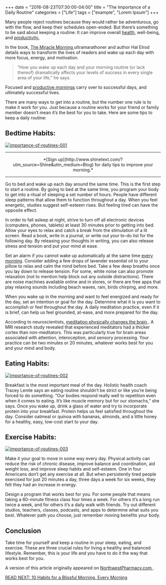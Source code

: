 +++
  date = "2016-08-23T07:30:00-04:00"
  title = "The Importance of a Daily Routine"
  categories = ["Life"]
  tags = ["example", "Lorem Ipsum"]
+++



<span class="dropcap">M</span>any people reject routines because they would rather be adventurous, go with the flow, and keep their schedules open-ended. But there’s something to be said about keeping a routine: It can improve overall [health](http://advice.shinetext.com/articles/4-Ways-Fitness-Can-Transform-Your-Mental-Health/?utm_source=Shine&utm_medium=Blog), well-being, and [productivity.](http://advice.shinetext.com/articles/productivity-hacks-to-get-your-me-time-back/?utm_source=Shine&utm_medium=Blog)

In the book, <a href="http://halelrod.com/books/" target="_blank"> The Miracle Morning </a> ultramarathoner and author Hal Elrod details ways to transform the lives of readers and wake up each day with more focus, energy, and motivation.

> “How you wake up each day and your morning routine (or lack thereof) dramatically affects your levels of success in every single area of your life,” he says. 

Focused and [productive mornings](http://advice.shinetext.com/articles/10-habits-for-a-blissful-morning-every-morning/?utm_source=Shine&utm_medium=Blog) carry over to successful days, and ultimately successful lives.

There are many ways to get into a routine, but the number one rule is to make it work for you. Just because a routine works for your friend or family member doesn’t mean it’s the best for you to take. Here are some tips to keep a daily routine:

## Bedtime Habits:

<a href="//images.contentful.com/awpxl2koull4/5MMdwBq1e8ieQscus6Oi4q/3f0fe8716ca379a8fc208a25a5d65eab/importance-of-routines-001.jpg" target="_blank"><img src="//images.contentful.com/awpxl2koull4/5MMdwBq1e8ieQscus6Oi4q/3f0fe8716ca379a8fc208a25a5d65eab/importance-of-routines-001.jpg" alt="importance-of-routines-001" style="max-height:100%"></a>

---

<center>*[Sign up](http://www.shinetext.com/?utm_source=Shine&utm_medium=Blog) for daily tips to improve your morning.* </center>

---


Go to bed and wake up each day around the same time. This is the first step to start a routine. By going to bed at the same time, you program your body to get into a ritual of sleeping a set number of hours. People have different sleep patterns that allow them to function throughout a day. When you feel energetic, studies suggest self-esteem rises. But feeling tired can have the opposite effect.

In order to fall asleep at night, strive to turn off all electronic devices (computers, phones, tablets) at least 30 minutes prior to getting into bed. Allow your eyes to relax and catch a break from the stimulation of a lit screen. Read a book, write in a journal, or write out your to-do list for the following day. By releasing your thoughts in writing, you can also release stress and tension and put your mind at ease.

Set an alarm if you cannot wake up automatically at the same time [every morning](http://advice.shinetext.com/articles/10-habits-for-a-blissful-morning-every-morning/?utm_source=Shine&utm_medium=Blog). Consider adding a few drops of lavender essential oil to your pillow to relax and calm the mind before bed. Take a few deep breaths once you lay down to release tension. For some, white noise can also promote relaxation (not to mention help block out any outside distractions). There are noise machines available online and in stores, or there are free apps that play relaxing sounds including beach waves, rain, birds chirping, and more.

When you wake up in the morning and want to feel energized and ready for the day, set an intention or goal for the day. Determine what it is you want to accomplish or feel throughout the day. A daily meditation practice, even if it is brief, can help us feel grounded, at-ease, and more prepared for the day. 

According to neuroscientists, <a href="http://well.blogs.nytimes.com/2016/02/18/contemplation-therapy/?_r=0" target="_blank"> meditation physically changes the brain </a>. A MRI research study revealed that experienced meditators had a thicker cortex than non-meditators. This was particularly true for brain areas associated with attention, interoception, and sensory processing. Your practice can be two minutes or 20 minutes, whatever works best for you and your mind and body.

## Eating Habits:

<a href="//images.contentful.com/awpxl2koull4/yQ6Zt3d4mOaQOmIEWUQqU/3f938ebb1140c3520a0342c7858d5a0c/importance-of-routines-002.jpg" target="_blank"><img src="//images.contentful.com/awpxl2koull4/yQ6Zt3d4mOaQOmIEWUQqU/3f938ebb1140c3520a0342c7858d5a0c/importance-of-routines-002.jpg" alt="importance-of-routines-002"></a>

Breakfast is the most important meal of the day. Holistic health coach Tracey Lemle says an eating routine shouldn’t be strict or like you’re being forced to do something. “Our bodies respond really well to repetition even when it comes to eating. It’s like muscle memory but for our stomachs,” she says. Once you wake up, drink a glass of water and try to incorporate protein into your breakfast. Protein helps us feel satisfied throughout the day. Consider oatmeal or quinoa with bananas, almonds, and a little honey for a healthy, easy, low-cost start to your day.

## Exercise Habits:

<a href="//images.contentful.com/awpxl2koull4/54pVlDI8iQYkaqW0couGY0/631fc03f417601e009f11ceefb4e327b/importance-of-routines-003.jpg" target="_blank"><img src="//images.contentful.com/awpxl2koull4/54pVlDI8iQYkaqW0couGY0/631fc03f417601e009f11ceefb4e327b/importance-of-routines-003.jpg" alt="importance-of-routines-003"></a>

Make it your goal to move in some way every day. Physical activity can reduce the risk of chronic disease, improve balance and coordination, aid weight loss, and improve sleep habits and self-esteem. One in four Americans don’t get any exercise at all. But when persistently tired people exercised for just 20 minutes a day, three days a week for six weeks, they felt they had an increase in energy.

Design a program that works best for you. For some people that means taking a 60-minute fitness class four times a week. For others it’s a long run twice a week, and for others it’s a daily walk with friends. Try out different studios, teachers, classes, podcasts, and apps to determine what suits you best. Whatever path you choose, just remember moving benefits your body.

## Conclusion
Take time for yourself and keep a routine in your sleep, eating, and exercise. These are three crucial rules for living a healthy and balanced lifestyle. Remember, this is your life and you have to do it the way that works best for you.

A version of this article originally appeared on <a href="https://www.northwestpharmacy.com/" target="_blank"> NorthwestPharmacy.com </a>.

[READ NEXT: 10 Habits for a Blissful Morning, Every Morning](http://advice.shinetext.com/articles/10-habits-for-a-blissful-morning-every-morning/)

<div class="pubexchange_module" id="pubexchange_below_content" data-pubexchange-module-id="2323"></div>

<script>(function(w, d, s, id) {
  w.PUBX=w.PUBX || {pub: "shine_text", discover: false, lazy: true};
  var js, pjs = d.getElementsByTagName(s)[0];
  if (d.getElementById(id)) return;
  js = d.createElement(s); js.id = id; js.async = true;
  js.src = "//main.pubexchange.com/loader.min.js";
  pjs.parentNode.insertBefore(js, pjs);
}(window, document, "script", "pubexchange-jssdk"));</script>
